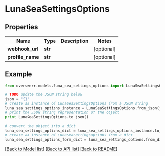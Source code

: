 # LunaSeaSettingsOptions


## Properties
Name | Type | Description | Notes
------------ | ------------- | ------------- | -------------
**webhook_url** | **str** |  | [optional] 
**profile_name** | **str** |  | [optional] 

## Example

```python
from overseerr.models.luna_sea_settings_options import LunaSeaSettingsOptions

# TODO update the JSON string below
json = "{}"
# create an instance of LunaSeaSettingsOptions from a JSON string
luna_sea_settings_options_instance = LunaSeaSettingsOptions.from_json(json)
# print the JSON string representation of the object
print LunaSeaSettingsOptions.to_json()

# convert the object into a dict
luna_sea_settings_options_dict = luna_sea_settings_options_instance.to_dict()
# create an instance of LunaSeaSettingsOptions from a dict
luna_sea_settings_options_form_dict = luna_sea_settings_options.from_dict(luna_sea_settings_options_dict)
```
[[Back to Model list]](../README.md#documentation-for-models) [[Back to API list]](../README.md#documentation-for-api-endpoints) [[Back to README]](../README.md)


